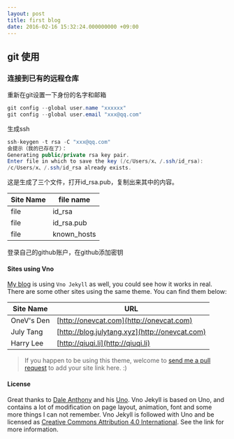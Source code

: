 ```yaml
---
layout: post
title: first blog
date: 2016-02-16 15:32:24.000000000 +09:00
---
```


## git 使用

### 连接到已有的远程仓库
重新在git设置一下身份的名字和邮箱
```java
git config --global user.name "xxxxxx"
git config --global user.email "xxx@qq.com"
```
生成ssh

```java
ssh-keygen -t rsa -C "xxx@qq.com"
会提示（我的已存在了）：
Generating public/private rsa key pair.
Enter file in which to save the key (/c/Users/x、/.ssh/id_rsa):
/c/Users/x、/.ssh/id_rsa already exists.
```
这是生成了三个文件，打开id_rsa.pub，复制出来其中的内容。

| Site Name    | file name                                          |
| ------------ | ---------------------------------------------------|
|      file    |                      id_rsa                        |
|      file    |                      id_rsa.pub                    |
|      file    |                      known_hosts                   |

登录自己的github账户，在github添加密钥

#### Sites using Vno

[My blog](http://onevcat.com) is using `Vno Jekyll` as well, you could see how it works in real. There are some other sites using the same theme. You can find them below:

| Site Name    | URL                                                |
| ------------ | ---------------------------------------------------|
| OneV's Den   | [http://onevcat.com](http://onevcat.com)           |
| July Tang    | [http://blog.julytang.xyz](http://onevcat.com)     |
| Harry Lee    | [http://qiuqi.li](http://qiuqi.li)                 |

> If you happen to be using this theme, welcome to [send me a pull request](https://github.com/onevcat/vno-jekyll/pulls) to add your site link here. :)

#### License

Great thanks to [Dale Anthony](https://github.com/daleanthony) and his [Uno](https://github.com/daleanthony/uno). Vno Jekyll is based on Uno, and contains a lot of modification on page layout, animation, font and some more things I can not remember. Vno Jekyll is followed with Uno and be licensed as [Creative Commons Attribution 4.0 International](http://creativecommons.org/licenses/by/4.0/). See the link for more information.
